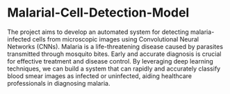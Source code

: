 # Malarial-Cell-Detection-Model
The project aims to develop an automated system for detecting malaria-infected cells from microscopic images using Convolutional Neural Networks (CNNs). Malaria is a life-threatening disease caused by parasites transmitted through mosquito bites. Early and accurate diagnosis is crucial for effective treatment and disease control. By leveraging deep learning techniques, we can build a system that can rapidly and accurately classify blood smear images as infected or uninfected, aiding healthcare professionals in diagnosing malaria.

